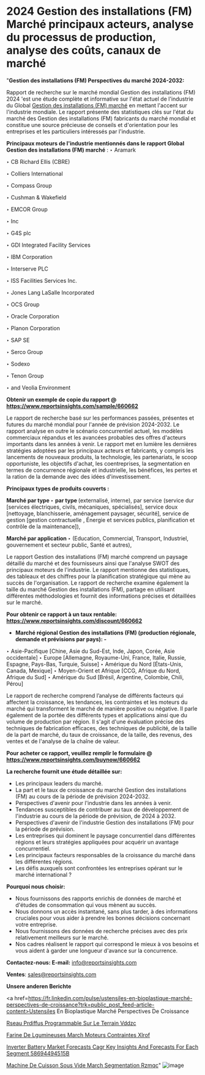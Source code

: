 # 2024 Gestion des installations (FM) Marché principaux acteurs, analyse du processus de production, analyse des coûts, canaux de marché

 "<strong>Gestion des installations (FM) Perspectives du marché 2024-2032:</strong>

Rapport de recherche sur le marché mondial Gestion des installations (FM) 2024 'est une étude complète et informative sur l'état actuel de l'industrie du Global <a href=https://www.reportsinsights.com/sample/660662>Gestion des installations (FM) marché</a> en mettant l'accent sur l'industrie mondiale. Le rapport présente des statistiques clés sur l'état du marché des Gestion des installations (FM) fabricants du marché mondial et constitue une source précieuse de conseils et d'orientation pour les entreprises et les particuliers intéressés par l'industrie.

<strong>Principaux moteurs de l'industrie mentionnés dans le rapport Global Gestion des installations (FM) marché</strong> :
‣ Aramark

‣ CB Richard Ellis (CBRE)

‣ Colliers International

‣ Compass Group

‣ Cushman &amp; Wakefield

‣ EMCOR Group

‣ Inc

‣ G4S plc

‣ GDI Integrated Facility Services

‣ IBM Corporation

‣ Interserve PLC

‣ ISS Facilities Services Inc.

‣ Jones Lang LaSalle Incorporated

‣ OCS Group

‣ Oracle Corporation

‣ Planon Corporation

‣ SAP SE

‣ Serco Group

‣ Sodexo

‣ Tenon Group

‣ and Veolia Environment

<strong>Obtenir un exemple de copie du rapport @ <a href=https://www.reportsinsights.com/sample/660662>https://www.reportsinsights.com/sample/660662</a></strong>

Le rapport de recherche basé sur les performances passées, présentes et futures du marché mondial pour l'année de prévision 2024-2032. Le rapport analyse en outre le scénario concurrentiel actuel, les modèles commerciaux répandus et les avancées probables des offres d'acteurs importants dans les années à venir. Le rapport met en lumière les dernières stratégies adoptées par les principaux acteurs et fabricants, y compris les lancements de nouveaux produits, la technologie, les partenariats, le scoop opportuniste, les objectifs d'achat, les coentreprises, la segmentation en termes de concurrence régionale et industrielle, les bénéfices, les pertes et la ration de la demande avec des idées d'investissement.

<strong>Principaux types de produits couverts :</strong>

<strong>Marché par type </strong>
‣ <strong> par type </strong> (externalisé, interne), par service (service dur [services électriques, civils, mécaniques, spécialisés], service doux [nettoyage, blanchisserie, aménagement paysager, sécurité], service de gestion [gestion contractuelle , Énergie et services publics, planification et contrôle de la maintenance]),

<strong>Marché par application </strong>
‣ (Education, Commercial, Transport, Industriel, gouvernement et secteur public, Santé et autres),

Le rapport Gestion des installations (FM) marché comprend un paysage détaillé du marché et des fournisseurs ainsi que l'analyse SWOT des principaux moteurs de l'industrie. Le rapport mentionne des statistiques, des tableaux et des chiffres pour la planification stratégique qui mène au succès de l'organisation. Le rapport de recherche examine également la taille du marché Gestion des installations (FM), partage en utilisant différentes méthodologies et fournit des informations précises et détaillées sur le marché.

<strong>Pour obtenir ce rapport à un taux rentable: <a href=https://www.reportsinsights.com/discount/660662>https://www.reportsinsights.com/discount/660662</a></strong>
<ul>
  <li><strong>Marché régional Gestion des installations (FM) (production régionale, demande et prévisions par pays): -</strong></li>
</ul>
‣ Asie-Pacifique [Chine, Asie du Sud-Est, Inde, Japon, Corée, Asie occidentale]
‣ Europe [Allemagne, Royaume-Uni, France, Italie, Russie, Espagne, Pays-Bas, Turquie, Suisse]
‣ Amérique du Nord [États-Unis, Canada, Mexique]
‣ Moyen-Orient et Afrique [CCG, Afrique du Nord, Afrique du Sud]
‣ Amérique du Sud [Brésil, Argentine, Colombie, Chili, Pérou]

Le rapport de recherche comprend l’analyse de différents facteurs qui affectent la croissance, les tendances, les contraintes et les moteurs du marché qui transforment le marché de manière positive ou négative. Il parle également de la portée des différents types et applications ainsi que du volume de production par région. Il s'agit d'une évaluation précise des techniques de fabrication efficaces, des techniques de publicité, de la taille de la part de marché, du taux de croissance, de la taille, des revenus, des ventes et de l'analyse de la chaîne de valeur.

<strong>Pour acheter ce rapport, veuillez remplir le formulaire @   <a href=https://www.reportsinsights.com/buynow/660662>https://www.reportsinsights.com/buynow/660662</a></strong>

<strong>La recherche fournit une étude détaillée sur:</strong>
<ul>
  <li>Les principaux leaders du marché.</li>
  <li>La part et le taux de croissance du marché Gestion des installations (FM) au cours de la période de prévision 2024-2032.</li>
  <li>Perspectives d'avenir pour l'industrie dans les années à venir.</li>
  <li>Tendances susceptibles de contribuer au taux de développement de l'industrie au cours de la période de prévision, de 2024 à 2032.</li>
  <li>Perspectives d'avenir de l'industrie Gestion des installations (FM) pour la période de prévision.</li>
  <li>Les entreprises qui dominent le paysage concurrentiel dans différentes régions et leurs stratégies appliquées pour acquérir un avantage concurrentiel.</li>
  <li>Les principaux facteurs responsables de la croissance du marché dans les différentes régions.</li>
  <li>Les défis auxquels sont confrontées les entreprises opérant sur le marché international ?</li>
</ul>
<strong>Pourquoi nous choisir:</strong>
<ul>
  <li>Nous fournissons des rapports enrichis de données de marché et d'études de consommation qui vous mènent au succès.</li>
  <li>Nous donnons un accès instantané, sans plus tarder, à des informations cruciales pour vous aider à prendre les bonnes décisions concernant votre entreprise.</li>
  <li>Nous fournissons des données de recherche précises avec des prix relativement meilleurs sur le marché.</li>
  <li>Nos cadres réalisent le rapport qui correspond le mieux à vos besoins et vous aident à garder une longueur d'avance sur la concurrence.</li>
</ul>
<strong>Contactez-nous:
</strong><strong>E-mail:</strong> <a href=mailto:info@reportsinsights.com>info@reportsinsights.com</a>

<strong>Ventes</strong>: <a href=mailto:sales@reportsinsights.com>sales@reportsinsights.com</a>

<strong>Unsere anderen Berichte</strong>

<a href=https://fr.linkedin.com/pulse/ustensiles-en-bioplastique-marché-perspectives-de-croissance?trk=public_post_feed-article-content>Ustensiles En Bioplastique Marché Perspectives De Croissance</a>

<a href=https://www.linkedin.com/pulse/r%C3%A9seau-pr%C3%A9diffus%C3%A9-programmable-sur-le-terrain-vddzc/>Rseau Prdiffus Programmable Sur Le Terrain Vddzc</a>

<a href=https://www.linkedin.com/pulse/farine-de-l%C3%A9gumineuses-march%C3%A9-moteurs-contraintes-xlrof/>Farine De Lgumineuses March Moteurs Contraintes Xlrof</a>

<a href=https://medium.com/@khalunansh/inverter-battery-market-forecasts-cagr-key-insights-and-forecasts-for-each-segment-58694494515b>Inverter Battery Market Forecasts Cagr Key Insights And Forecasts For Each Segment 58694494515B</a>

<a href=https://www.linkedin.com/pulse/machine-de-cuisson-sous-vide-march%C3%A9-segmentation-rzmqc/>Machine De Cuisson Sous Vide March Segmentation Rzmqc</a>"
![image](https://github.com/daminid12/RImarketgrowth/assets/158430485/628e0b86-b195-4869-a758-19c23bc4b16b)
